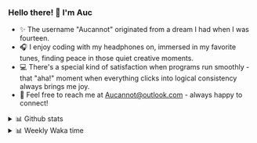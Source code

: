 ### Hello there! 👋 I'm Auc

- ✨ The username "Aucannot" originated from a dream I had when I was fourteen.  
- 🎧 I enjoy coding with my headphones on, immersed in my favorite tunes, finding peace in those quiet creative moments.  
- 💻 There's a special kind of satisfaction when programs run smoothly - that "aha!" moment when everything clicks into logical consistency always brings me joy.
- 📧 Feel free to reach me at [Aucannot@outlook.com](mailto:Aucannot@outlook.com) - always happy to connect!

<details>
  <summary>📊 Github stats</summary>
  <div align="center">
    <img height="180em" src="https://github-readme-stats-delta-three-96.vercel.app/api?username=Aucannot&theme=tokyonight&count_private=true&show_icons=true&include_all_commits=true&custom_title=GitHub_Stats"/>
    <img height="180em" src="https://github-readme-stats-delta-three-96.vercel.app/api/top-langs/?username=Aucannot&theme=tokyonight&layout=compact&hide=CMake,Makefile"/>
  </div>
</details>
<details>
  <summary>📊 Weekly Waka time</summary>
  
  <!--START_SECTION:waka-->

```txt
Python       27 hrs 57 mins  ████████████████████████░   95.72 %
Other        17 mins         ▒░░░░░░░░░░░░░░░░░░░░░░░░   01.02 %
Bash         16 mins         ▒░░░░░░░░░░░░░░░░░░░░░░░░   00.95 %
TOML         12 mins         ▒░░░░░░░░░░░░░░░░░░░░░░░░   00.71 %
Markdown     10 mins         ░░░░░░░░░░░░░░░░░░░░░░░░░   00.60 %
```

<!--END_SECTION:waka-->
</details>
